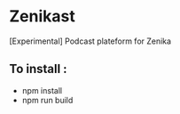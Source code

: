 # Zenikast

[Experimental] Podcast plateform for Zenika

## To install :

 - npm install
 - npm run build


